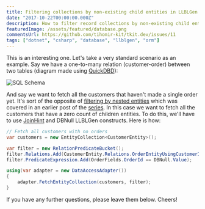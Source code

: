 ```yaml
---
title: Filtering collections by non-existing child entities in LLBLGen Pro ORM
date: "2017-10-22T00:00:00.000Z"
description: How to filter record collections by non-existing child entities with LLBLGen Pro ORM?
featuredImage: /assets/featured/database.png
commentsUrl: https://github.com/tihomir-kit/tkit.dev/issues/11
tags: ["dotnet", "csharp", "database", "llblgen", "orm"]
---
```


This is an interesting one. Let's take a very standard scenario as an example. Say we have a one-to-many relation (customer-order) between two tables (diagram made using [QuickDBD](https://www.quickdatabasediagrams.com/)):

![SQL Schema](sql-schema.jpg)

And say we want to fetch all the customers that haven't made a single order yet. It's sort of the opposite of [filtering by nested entities](/2017/10/22/filtering-entity-collections-with-llblgen-pro-orm/) which was covered in an earlier post of the [series](/2017/10/23/llblgen-pro-basics/). In this case we want to fetch all the customers that have a zero count of children entities. To do this, we'll have to use [JoinHint](https://www.llblgen.com/Documentation/5.3/ReferenceManuals/Designer/html/3988E5B6.htm) and DBNull LLBLGen constructs. Here is how:

```cs
// Fetch all customers with no orders
var customers = new EntityCollection<CustomerEntity>();

var filter = new RelationPredicateBucket();
filter.Relations.Add(CustomerEntity.Relations.OrderEntityUsingCustomerId, JoinHint.Left);
filter.PredicateExpression.Add(OrderFields.OrderId == DBNull.Value);

using(var adapter = new DataAccessAdapter())
{
    adapter.FetchEntityCollection(customers, filter);
}
```

If you have any further questions, please leave them below. Cheers!